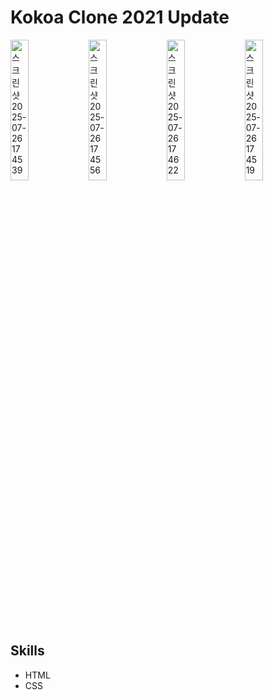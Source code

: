 # Kokoa Clone 2021 Update

<img width="24%" alt="스크린샷 2025-07-26 17 45 39" src="https://github.com/user-attachments/assets/e6a312d1-2408-4c50-bf52-6850ddb6ae70" />
<img width="24%" alt="스크린샷 2025-07-26 17 45 56" src="https://github.com/user-attachments/assets/aada64e5-a70f-4c79-b5b8-b2a2c0f75474" />
<img width="24%" alt="스크린샷 2025-07-26 17 46 22" src="https://github.com/user-attachments/assets/27bacf74-500d-4899-8104-31a066895ca9" />
<img width="24%" alt="스크린샷 2025-07-26 17 45 19" src="https://github.com/user-attachments/assets/1f81fbe2-2869-4d93-b467-7873eb68ae88" />


## Skills
- HTML
- CSS
